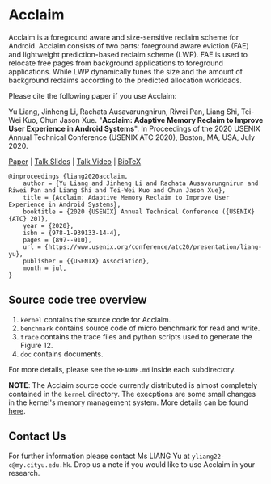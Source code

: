 # Acclaim

Acclaim is a foreground aware and size-sensitive reclaim scheme for Android. Acclaim consists of two parts: foreground aware eviction (FAE) and lightweight prediction-based reclaim scheme (LWP). FAE is used to relocate free pages from background applications to foreground applications. While LWP dynamically tunes the size and the amount of background reclaims according to the predicted allocation workloads.

Please cite the following paper if you use Acclaim:

Yu Liang, Jinheng Li, Rachata Ausavarungnirun, Riwei Pan, Liang Shi, Tei-Wei Kuo, Chun Jason Xue. "**Acclaim: Adaptive Memory Reclaim to Improve User Experience in Android Systems**". In Proceedings of the 2020 USENIX Annual Technical Conference (USENIX ATC 2020), Boston, MA, USA, July 2020.

[Paper](https://www.usenix.org/system/files/atc20-liang-yu_0.pdf) | [Talk Slides](https://www.usenix.org/system/files/atc20-paper932-slides-liang.pdf) | [Talk Video](https://www.usenix.org/conference/atc20/presentation/liang-yu) | [BibTeX](https://www.usenix.org/biblio/export/bibtex/254404)

```
@inproceedings {liang2020acclaim,
    author = {Yu Liang and Jinheng Li and Rachata Ausavarungnirun and Riwei Pan and Liang Shi and Tei-Wei Kuo and Chun Jason Xue},
    title = {Acclaim: Adaptive Memory Reclaim to Improve User Experience in Android Systems},
    booktitle = {2020 {USENIX} Annual Technical Conference ({USENIX} {ATC} 20)},
    year = {2020},
    isbn = {978-1-939133-14-4},
    pages = {897--910},
    url = {https://www.usenix.org/conference/atc20/presentation/liang-yu},
    publisher = {{USENIX} Association},
    month = jul,
}
```

## Source code tree overview

1. `kernel` contains the source code for Acclaim.
2. `benchmark` contains source code of micro benchmark for read and write.
3. `trace` contains the trace files and python scripts used to generate the Figure 12.
4. `doc` contains documents.

For more details, please see the `README.md` inside each subdirectory.

**NOTE**: The Acclaim source code currently distributed is almost completely contained in the `kernel` directory. The execptions are some small changes in the kernel's memory management system. More details can be found [here](doc/README.md).


## Contact Us

For further information please contact Ms LIANG Yu at `yliang22-c@my.cityu.edu.hk`. Drop us a note if you would like to use Acclaim in your research.

